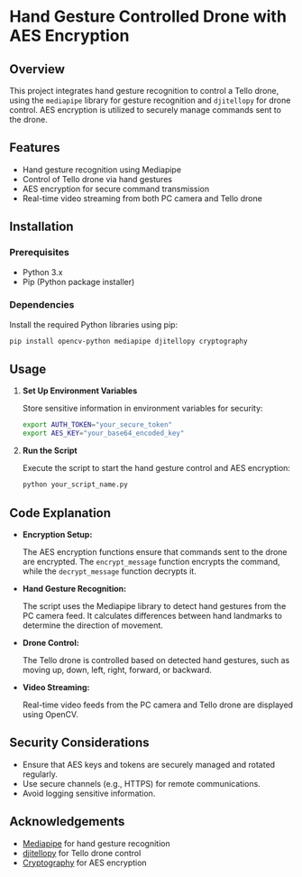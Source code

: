 # Hand Gesture Controlled Drone with AES Encryption

## Overview

This project integrates hand gesture recognition to control a Tello drone, using the `mediapipe` library for gesture recognition and `djitellopy` for drone control. AES encryption is utilized to securely manage commands sent to the drone.

## Features

- Hand gesture recognition using Mediapipe
- Control of Tello drone via hand gestures
- AES encryption for secure command transmission
- Real-time video streaming from both PC camera and Tello drone

## Installation

### Prerequisites

- Python 3.x
- Pip (Python package installer)

### Dependencies

Install the required Python libraries using pip:

```bash
pip install opencv-python mediapipe djitellopy cryptography
```

## Usage

1. **Set Up Environment Variables**

   Store sensitive information in environment variables for security:

   ```bash
   export AUTH_TOKEN="your_secure_token"
   export AES_KEY="your_base64_encoded_key"
   ```

2. **Run the Script**

   Execute the script to start the hand gesture control and AES encryption:

   ```bash
   python your_script_name.py
   ```

## Code Explanation

- **Encryption Setup:**

  The AES encryption functions ensure that commands sent to the drone are encrypted. The `encrypt_message` function encrypts the command, while the `decrypt_message` function decrypts it.

- **Hand Gesture Recognition:**

  The script uses the Mediapipe library to detect hand gestures from the PC camera feed. It calculates differences between hand landmarks to determine the direction of movement.

- **Drone Control:**

  The Tello drone is controlled based on detected hand gestures, such as moving up, down, left, right, forward, or backward.

- **Video Streaming:**

  Real-time video feeds from the PC camera and Tello drone are displayed using OpenCV.

## Security Considerations

- Ensure that AES keys and tokens are securely managed and rotated regularly.
- Use secure channels (e.g., HTTPS) for remote communications.
- Avoid logging sensitive information.

## Acknowledgements

- [Mediapipe](https://mediapipe.dev/) for hand gesture recognition
- [djitellopy](https://github.com/dji-sdk/djitellopy) for Tello drone control
- [Cryptography](https://cryptography.io/) for AES encryption


